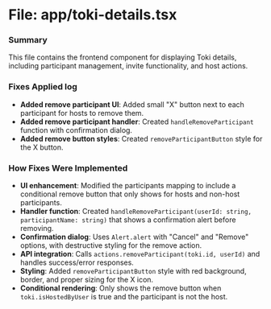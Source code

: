 # File: app/toki-details.tsx

### Summary
This file contains the frontend component for displaying Toki details, including participant management, invite functionality, and host actions.

### Fixes Applied log
- **Added remove participant UI**: Added small "X" button next to each participant for hosts to remove them.
- **Added remove participant handler**: Created `handleRemoveParticipant` function with confirmation dialog.
- **Added remove button styles**: Created `removeParticipantButton` style for the X button.

### How Fixes Were Implemented
- **UI enhancement**: Modified the participants mapping to include a conditional remove button that only shows for hosts and non-host participants.
- **Handler function**: Created `handleRemoveParticipant(userId: string, participantName: string)` that shows a confirmation alert before removing.
- **Confirmation dialog**: Uses `Alert.alert` with "Cancel" and "Remove" options, with destructive styling for the remove action.
- **API integration**: Calls `actions.removeParticipant(toki.id, userId)` and handles success/error responses.
- **Styling**: Added `removeParticipantButton` style with red background, border, and proper sizing for the X icon.
- **Conditional rendering**: Only shows the remove button when `toki.isHostedByUser` is true and the participant is not the host.